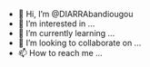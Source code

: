 - 👋 Hi, I’m @DIARRAbandiougou
- 👀 I’m interested in ...
- 🌱 I’m currently learning ...
- 💞️ I’m looking to collaborate on ...
- 📫 How to reach me ...

<!---
DIARRAbandiougou/DIARRAbandiougou is a ✨ special ✨ repository because its `README.md` (this file) appears on your GitHub profile.
You can click the Preview link to take a look at your changes.
--->
